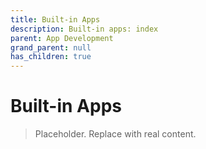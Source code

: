 ```yaml
---
title: Built-in Apps
description: Built-in apps: index
parent: App Development
grand_parent: null
has_children: true
---
```


# Built-in Apps

> Placeholder. Replace with real content.
